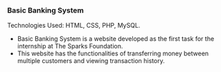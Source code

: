 ### Basic Banking System
Technologies Used: HTML, CSS, PHP, MySQL.
- Basic Banking System is a website developed as the first task for the internship at The Sparks Foundation.
- This website has the functionalities of transferring money between multiple customers and viewing transaction history.

